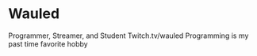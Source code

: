 # Wauled
Programmer, Streamer, and Student
Twitch.tv/wauled
Programming is my past time favorite hobby
